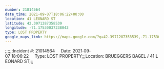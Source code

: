 ```yaml
---
number: 21014564
date_time: 2021-09-07T18:06:22+00:00
location: 41 LEONARD ST
latitude: 42.3971287358539
longitude: -71.17530037238043
type: LOST PROPERTY
google_maps_link: https://maps.google.com/?q=42.3971287358539,-71.17530037238043
---
```


;;;;;;Incident #: 21014564     Date: 2021‐09‐07 18:06:22     Type: LOST PROPERTY;;;Location: BRUEGGERS BAGEL / 41 LEONARD ST;;;
